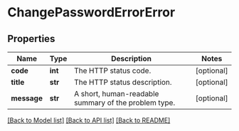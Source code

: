 # ChangePasswordErrorError

## Properties
Name | Type | Description | Notes
------------ | ------------- | ------------- | -------------
**code** | **int** | The HTTP status code. | [optional] 
**title** | **str** | The HTTP status description. | [optional] 
**message** | **str** | A short, human-readable summary of the problem type. | [optional] 

[[Back to Model list]](../README.md#documentation-for-models) [[Back to API list]](../README.md#documentation-for-api-endpoints) [[Back to README]](../README.md)


